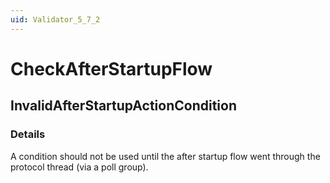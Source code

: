 ```yaml
---
uid: Validator_5_7_2
---
```


# CheckAfterStartupFlow

## InvalidAfterStartupActionCondition

<!-- Description, Properties, ... sections are auto-generated. -->
<!-- REPLACE ME AUTO-GENERATION -->

### Details

A condition should not be used until the after startup flow went through the protocol thread (via a poll group).

<!-- Uncomment to add example code -->
<!--### Example code-->

